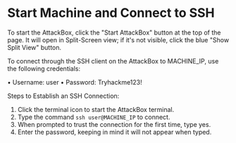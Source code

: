 # Start Machine and Connect to SSH
To start the AttackBox, click the "Start AttackBox" button at the top of the page. It will open in Split-Screen view; if it's not visible, click the blue "Show Split View" button. 

To connect through the SSH client on the AttackBox to MACHINE_IP, use the following credentials: 

• Username: user 
• Password: Tryhackme123! 

Steps to Establish an SSH Connection: 
1. Click the terminal icon to start the AttackBox terminal. 
2. Type the command `ssh user@MACHINE_IP` to connect. 
3. When prompted to trust the connection for the first time, type yes. 
4. Enter the password, keeping in mind it will not appear when typed.
